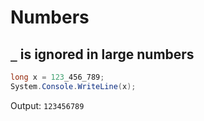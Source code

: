 # Numbers

## `_` is ignored in large numbers
```C#
long x = 123_456_789;
System.Console.WriteLine(x);
```
Output: `123456789`
